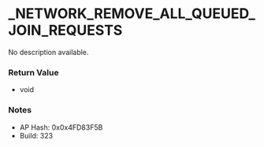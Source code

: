 # _NETWORK_REMOVE_ALL_QUEUED_JOIN_REQUESTS

No description available.

### Return Value
* void

### Notes
* AP Hash: 0x0x4FD83F5B
* Build: 323

